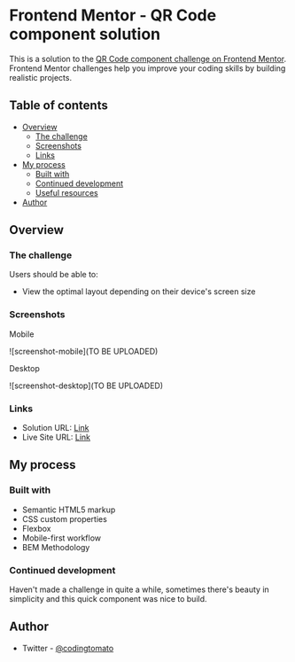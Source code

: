 # Frontend Mentor - QR Code component solution

This is a solution to the [QR Code component challenge on Frontend Mentor](https://www.frontendmentor.io/challenges/qr-code-component-iux_sIO_H/). Frontend Mentor challenges help you improve your coding skills by building realistic projects.

## Table of contents

- [Overview](#overview)
  - [The challenge](#the-challenge)
  - [Screenshots](#screenshots)
  - [Links](#links)
- [My process](#my-process)
  - [Built with](#built-with)
  - [Continued development](#continued-development)
  - [Useful resources](#useful-resources)
- [Author](#author)


## Overview

### The challenge

Users should be able to:

- View the optimal layout depending on their device's screen size

### Screenshots

Mobile

![screenshot-mobile](TO BE UPLOADED)

Desktop

![screenshot-desktop](TO BE UPLOADED)

### Links

- Solution URL: [Link](https://github.com/tomato-frontend-challenges/qr-code-component)
- Live Site URL: [Link](https://tomato-qr-code-component.netlify.app/)

## My process

### Built with

- Semantic HTML5 markup
- CSS custom properties
- Flexbox
- Mobile-first workflow
- BEM Methodology

### Continued development

Haven't made a challenge in quite a while, sometimes there's beauty in simplicity and this quick component was nice to build.

## Author

- Twitter - [@codingtomato](https://twitter.com/codingtomato)

